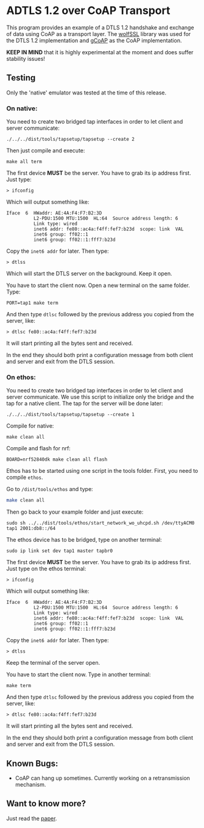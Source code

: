 # ADTLS 1.2 over CoAP Transport

This program provides an example of a DTLS 1.2 handshake and exchange of data using CoAP as a transport layer.
The [wolfSSL](https://github.com/wolfSSL/wolfssl) library was used for the DTLS 1.2 implementation and [gCoAP](https://riot-os.org/api/group__net__gcoap.html) as the CoAP implementation.

**KEEP IN MIND** that it is highly experimental at the moment and does suffer stability issues!

## Testing

Only the 'native' emulator was tested at the time of this release.

### On native:

You need to create two bridged tap interfaces in order to let client and server communicate:

    ./../../dist/tools/tapsetup/tapsetup --create 2

Then just compile and execute:

    make all term

The first device **MUST** be the server. You have to grab its ip address first. Just type:

    > ifconfig
    
Which will output something like:

```
Iface  6  HWaddr: AE:4A:F4:F7:B2:3D 
          L2-PDU:1500 MTU:1500  HL:64  Source address length: 6
          Link type: wired
          inet6 addr: fe80::ac4a:f4ff:fef7:b23d  scope: link  VAL
          inet6 group: ff02::1
          inet6 group: ff02::1:fff7:b23d
```

Copy the `inet6 addr` for later. Then type:

    > dtlss
    
Which will start the DTLS server on the background. Keep it open.

You have to start the client now. Open a new terminal on the same folder. Type:

    PORT=tap1 make term
    
And then type `dtlsc` followed by the previous address you copied from the server, like:

    > dtlsc fe80::ac4a:f4ff:fef7:b23d
    
It will start printing all the bytes sent and received.

In the end they should both print a configuration message from both client and server and exit from the DTLS session.

### On ethos:

You need to create two bridged tap interfaces in order to let client and server communicate. We use this script to initialize only the bridge and the tap for a native client. The tap for the server will be done later:

    ./../../dist/tools/tapsetup/tapsetup --create 1

Compile for native:

    make clean all
    
Compile and flash for nrf:

    BOARD=nrf52840dk make clean all flash
    
Ethos has to be started using one script in the tools folder. First, you need to compile `ethos`.

Go to `/dist/tools/ethos` and type:

```bash
make clean all
```

Then go back to your example folder and just execute:

    sudo sh ../../dist/tools/ethos/start_network_wo_uhcpd.sh /dev/ttyACM0 tap1 2001:db8::/64

The ethos device has to be bridged, type on another terminal:

    sudo ip link set dev tap1 master tapbr0

The first device **MUST** be the server. You have to grab its ip address first. Just type on the ethos terminal:

    > ifconfig
    
Which will output something like:

```
Iface  6  HWaddr: AE:4A:F4:F7:B2:3D 
          L2-PDU:1500 MTU:1500  HL:64  Source address length: 6
          Link type: wired
          inet6 addr: fe80::ac4a:f4ff:fef7:b23d  scope: link  VAL
          inet6 group: ff02::1
          inet6 group: ff02::1:fff7:b23d
```

Copy the `inet6 addr` for later. Then type:

    > dtlss

Keep the terminal of the server open.

You have to start the client now. Type in another terminal:

    make term

And then type `dtlsc` followed by the previous address you copied from the server, like:

    > dtlsc fe80::ac4a:f4ff:fef7:b23d
    
It will start printing all the bytes sent and received.

In the end they should both print a configuration message from both client and server and exit from the DTLS session.

## Known Bugs:

- CoAP can hang up sometimes. Currently working on a retransmission mechanism.

## Want to know more?

Just read the [paper](https://tools.ietf.org/html/draft-friel-tls-atls-03).
